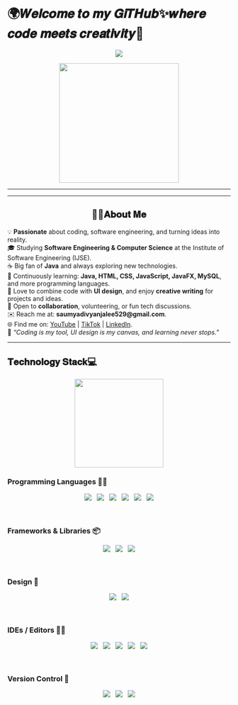 <h1>🌍𝑾𝒆𝒍𝒄𝒐𝒎𝒆 𝒕𝒐 𝒎𝒚 𝑮𝒊𝑻𝑯𝒖𝒃✨𝒘𝒉𝒆𝒓𝒆 𝒄𝒐𝒅𝒆 𝒎𝒆𝒆𝒕𝒔 𝒄𝒓𝒆𝒂𝒕𝒊𝒗𝒊𝒕𝒚🌈</h1>

<p align="center">
<!-- Animated typing text in pink color -->
<img src="https://readme-typing-svg.herokuapp.com?color=%23FF69B4&size=25&center=true&vCenter=true&width=500&height=75&lines=I'm+Saumya+Divyanjalee;Software+Engineering+Student;Cooking+Projects+&+Coding">
</p>

<p align="center">
<img src="https://media.giphy.com/media/QvpqTCiEcwtvx6wwJK/giphy.gif" width="270" height="270" frameBorder="0" class="giphy-embed" allowFullScreen></img>
</p>

<hr>

 <hr>

<h2 align="center">👩‍💻𝐀𝐛𝐨𝐮𝐭 𝐌𝐞</h2>
<p>
💡 <b>Passionate</b> about coding, software engineering, and turning ideas into reality.<br>
🎓 Studying <b>Software Engineering & Computer Science</b> at the Institute of Software Engineering (IJSE).<br>
☕ Big fan of <b>Java</b> and always exploring new technologies.<br>
🌱 Continuously learning: <b>Java, HTML, CSS, JavaScript, JavaFX, MySQL</b>, and more programming languages.<br>
🎨 Love to combine code with <b>UI design</b>, and enjoy <b>creative writing</b> for projects and ideas.<br>
💬 Open to <b>collaboration</b>, volunteering, or fun tech discussions.<br>
✉️ Reach me at: <b>saumyadivyanjalee529@gmail.com</b>.<br>
🌐 Find me on: <a href="https://www.youtube.com">YouTube</a> | <a href="https://www.tiktok.com">TikTok</a> | <a href="https://www.linkedin.com">LinkedIn</a>.<br>
🚀 <i>“Coding is my tool, UI design is my canvas, and learning never stops.”</i>
</p>

<hr>

## 𝐓𝐞𝐜𝐡𝐧𝐨𝐥𝐨𝐠𝐲 𝐒𝐭𝐚𝐜𝐤💻

<p align='center'>
<img src="https://media.giphy.com/media/TEnXkcsHrP4YedChhA/giphy.gif" width="200" height="200" frameBorder="0" class="giphy-embed" allowFullScreen></img></p>

### Programming Languages 👨‍💻
<p align='center'>
<img src="https://img.shields.io/badge/Java-ED8B00?style=for-the-badge&logo=java&logoColor=white">&nbsp;&nbsp;
<img src="https://img.shields.io/badge/JavaFX-0078D7?style=for-the-badge">&nbsp;&nbsp;
<img src="https://img.shields.io/badge/MySQL-005C84?style=for-the-badge&logo=mysql&logoColor=white">&nbsp;&nbsp;
<img src="https://img.shields.io/badge/HTML5-E34F26?style=for-the-badge&logo=html5&logoColor=white">&nbsp;&nbsp;
<img src="https://img.shields.io/badge/CSS3-1572B6?style=for-the-badge&logo=css3&logoColor=white">&nbsp;&nbsp;
<img src="https://img.shields.io/badge/JavaScript-F7DF1E?style=for-the-badge&logo=javascript&logoColor=black">
</p>

<br>

### Frameworks & Libraries 📦
<p align='center'>
<img src="https://img.shields.io/badge/Bootstrap-563D7C?style=for-the-badge&logo=bootstrap&logoColor=white">&nbsp;&nbsp;
<img src="https://img.shields.io/badge/Hibernate-59666C?style=for-the-badge">&nbsp;&nbsp;
<img src="https://img.shields.io/badge/JPA-FF6F61?style=for-the-badge">
</p>

<br>

### Design 🎨
<p align='center'>
<img src="https://img.shields.io/badge/Figma-F24E1E?style=for-the-badge&logo=figma&logoColor=white">&nbsp;&nbsp;
<img src="https://img.shields.io/badge/Photoshop-31A8FF?style=for-the-badge&logo=adobe-photoshop&logoColor=white">
</p>

<br>

### IDEs / Editors 👨‍💻
<p align='center'>
<img src="https://img.shields.io/badge/IntelliJ-000000?style=for-the-badge&logo=intellij-idea&logoColor=white">&nbsp;&nbsp;
<img src="https://img.shields.io/badge/VSCode-0078D7?style=for-the-badge&logo=visual-studio-code&logoColor=white">&nbsp;&nbsp;
<img src="https://img.shields.io/badge/Apache%20NetBeans-009639?style=for-the-badge&logo=apache-netbeans&logoColor=white">&nbsp;&nbsp;
<img src="https://img.shields.io/badge/DataGrip-0A0A0A?style=for-the-badge&logo=datagrip&logoColor=white">&nbsp;&nbsp;
<img src="https://img.shields.io/badge/Docker-2496ED?style=for-the-badge&logo=docker&logoColor=white">
</p>

<br>

### Version Control 🔧
<p align='center'>
<img src="https://img.shields.io/badge/Git-F05033?style=for-the-badge&logo=git&logoColor=white">&nbsp;&nbsp;
<img src="https://img.shields.io/badge/GitHub-181717?style=for-the-badge&logo=github&logoColor=white">&nbsp;&nbsp;
<img src="https://img.shields.io/badge/Ubuntu-E95420?style=for-the-badge&logo=ubuntu&logoColor=white">
</p>




